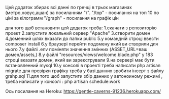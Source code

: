 Цей додаток збирає всі данні по гречці в трьох магазинах (метро,новус,ашан) за посиланням "/".
"/top" - посилання на топ 10 по ціні за кілограмм
"/graph" - посилання на графік цін

для того щоб встановити цей додаток треба:
1.скачати з репозиторію проект
2.запустити локальний сервер "Apache"
3.створити домен
4.доменний шлях вказати до папки public
5.у командній строці ввести composer install
6.у браузері перейти подомену який ви створили для нього
7.у файлі .env поміняти значення змінних (ASSET_URL=ваш домен/assets,)
8.у файлі "resources/views/welcome.blade.php" у 183 строці вказати домен, який ви зареєстрували
9.на сервері має бути встановленний mysql
10.у консолі в проекті треба написати php artisan migrate
для превірки графіку треба у базі данних зробити інсерт з файлу grahp.sql
11.для того щоб запустити збір данних у автоноиному режимі , треба написати у консолі :
php artisan schedule:work

Ось посилання на Heroku: https://gentle-caverns-91236.herokuapp.com/
